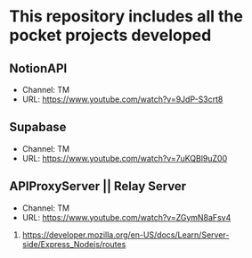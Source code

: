 # This repository includes all the pocket projects developed

## NotionAPI

- Channel: TM
- URL: https://www.youtube.com/watch?v=9JdP-S3crt8

## Supabase

- Channel: TM
- URL: https://www.youtube.com/watch?v=7uKQBl9uZ00

## APIProxyServer || Relay Server

- Channel: TM
- URL: https://www.youtube.com/watch?v=ZGymN8aFsv4

1. https://developer.mozilla.org/en-US/docs/Learn/Server-side/Express_Nodejs/routes
